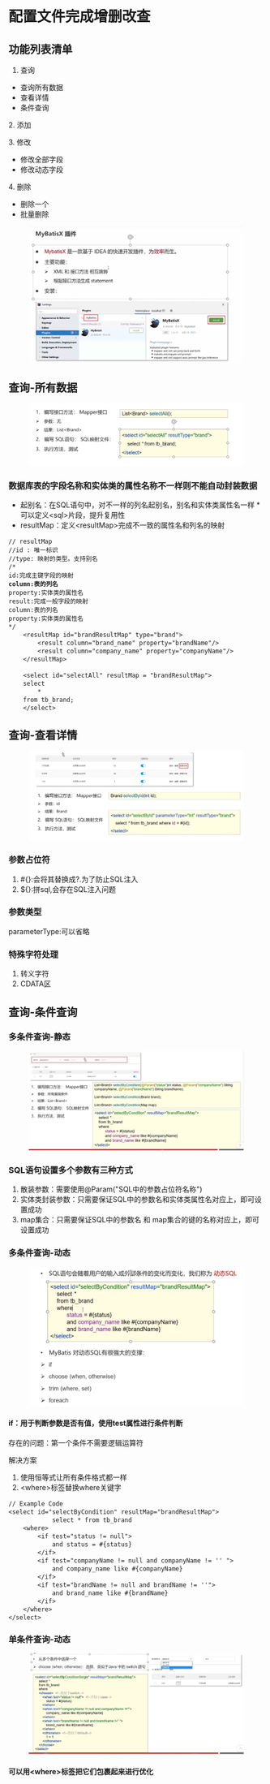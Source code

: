 # 配置文件完成增删改查

## 功能列表清单

1. 查询

* 查询所有数据
* 查看详情
* 条件查询

&#x20;2\.  添加

&#x20;3\.  修改

* 修改全部字段
* 修改动态字段

&#x20;4\.  删除

* 删除一个
* 批量删除

<figure><img src="../.gitbook/assets/image (2) (2).png" alt=""><figcaption></figcaption></figure>

## 查询-所有数据

<figure><img src="../.gitbook/assets/image (25).png" alt=""><figcaption></figcaption></figure>

### 数据库表的字段名称和实体类的属性名称不一样则不能自动封装数据

* 起别名：在SQL语句中，对不一样的列名起别名，别名和实体类属性名一样 \* 可以定义\<sql>片段，提升复用性
* resultMap：定义\<resultMap>完成不一致的属性名和列名的映射

<pre><code>// resultMap
//id : 唯一标识
//type: 映射的类型。支持别名
/*
id:完成主键字段的映射
<strong>column:表的列名
</strong>property:实体类的属性名
result:完成一般字段的映射
column:表的列名
property:实体类的属性名
*/
    &#x3C;resultMap id="brandResultMap" type="brand">
        &#x3C;result column="brand_name" property="brandName"/>
        &#x3C;result column="company_name" property="companyName"/>
    &#x3C;/resultMap>

    &#x3C;select id="selectAll" resultMap = "brandResultMap">
    select 
        *
    from tb_brand;
    &#x3C;/select>
</code></pre>

## 查询-查看详情

<figure><img src="../.gitbook/assets/image (3).png" alt=""><figcaption></figcaption></figure>

### 参数占位符

1. \#{}:会将其替换成?.为了防止SQL注入
2. ${}:拼sql,会存在SQL注入问题

### 参数类型

parameterType:可以省略

### 特殊字符处理

1. 转义字符
2. CDATA区

## 查询-条件查询

### 多条件查询-静态

<figure><img src="../.gitbook/assets/image (22).png" alt=""><figcaption></figcaption></figure>

### SQL语句设置多个参数有三种方式

1. 散装参数：需要使用@Param("SQL中的参数占位符名称")
2. 实体类封装参数：只需要保证SQL中的参数名和实体类属性名对应上，即可设置成功
3. map集合：只需要保证SQL中的参数名 和 map集合的键的名称对应上，即可设置成功

### 多条件查询-动态

<figure><img src="../.gitbook/assets/image (2).png" alt=""><figcaption></figcaption></figure>

#### if：用于判断参数是否有值，使用test属性进行条件判断

存在的问题：第一个条件不需要逻辑运算符

解决方案

1. 使用恒等式让所有条件格式都一样
2. \<where>标签替换where关键字

```
// Example Code
<select id="selectByCondition" resultMap="brandResultMap">
            select * from tb_brand
    <where>
        <if test="status != null">
            and status = #{status}
        </if>
        <if test="companyName != null and companyName != '' ">
            and company_name like #{companyName}
        </if>
        <if test="brandName != null and brandName != ''">
            and brand_name like #{brandName}
        </if>
    </where>
</select>
```

### 单条件查询-动态

<figure><img src="../.gitbook/assets/image.png" alt=""><figcaption></figcaption></figure>

#### 可以用\<where>标签把它们包裹起来进行优化
